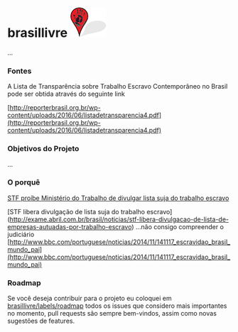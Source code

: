 #   brasillivre ![alt text](readme.png "")
...
### Fontes
A Lista de Transparência sobre Trabalho Escravo Contemporâneo no Brasil pode ser obtida através do seguinte link

[http://reporterbrasil.org.br/wp-content/uploads/2016/06/listadetransparencia4.pdf](http://reporterbrasil.org.br/wp-content/uploads/2016/06/listadetransparencia4.pdf)

### Objetivos do Projeto
...
### O porquê
[STF proíbe Ministério do Trabalho de divulgar lista suja do trabalho escravo](http://oglobo.globo.com/economia/negocios/stf-proibe-ministerio-do-trabalho-de-divulgar-lista-suja-do-trabalho-escravo-14944492)


[STF libera divulgação de lista suja do trabalho escravo]
(http://exame.abril.com.br/brasil/noticias/stf-libera-divulgacao-de-lista-de-empresas-autuadas-por-trabalho-escravo)
...não consigo compreender o judiciário
[http://www.bbc.com/portuguese/noticias/2014/11/141117_escravidao_brasil_mundo_pai](http://www.bbc.com/portuguese/noticias/2014/11/141117_escravidao_brasil_mundo_pai)

### Roadmap

Se você deseja contribuir para o projeto eu coloquei em 
[brasillivre/labels/roadmap](brasillivre/labels/roadmap) todos os issues que considero mais importantes no momento, pull requests são sempre bem-vindos, assim como novas sugestões de features.
